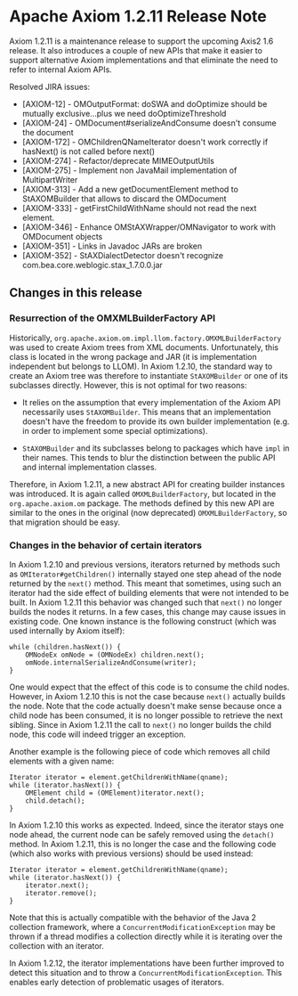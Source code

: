 Apache Axiom 1.2.11 Release Note
================================

Axiom 1.2.11 is a maintenance release to support the upcoming Axis2 1.6 release.
It also introduces a couple of new APIs that make it easier to support alternative
Axiom implementations and that eliminate the need to refer to internal Axiom APIs.

Resolved JIRA issues:

* [AXIOM-12] - OMOutputFormat: doSWA and doOptimize should be mutually exclusive...plus we need doOptimizeThreshold
* [AXIOM-24] - OMDocument#serializeAndConsume doesn't consume the document
* [AXIOM-172] - OMChildrenQNameIterator doesn't work correctly if hasNext() is not called before next()
* [AXIOM-274] - Refactor/deprecate MIMEOutputUtils
* [AXIOM-275] - Implement non JavaMail implementation of MultipartWriter
* [AXIOM-313] - Add a new getDocumentElement method to StAXOMBuilder that allows to discard the OMDocument
* [AXIOM-333] - getFirstChildWithName should not read the next element.
* [AXIOM-346] - Enhance OMStAXWrapper/OMNavigator to work with OMDocument objects
* [AXIOM-351] - Links in Javadoc JARs are broken
* [AXIOM-352] - StAXDialectDetector doesn't recognize com.bea.core.weblogic.stax_1.7.0.0.jar

Changes in this release
-----------------------

### Resurrection of the OMXMLBuilderFactory API

Historically, `org.apache.axiom.om.impl.llom.factory.OMXMLBuilderFactory` was used to create Axiom
trees from XML documents. Unfortunately, this class is located in the wrong package and JAR (it is
implementation independent but belongs to LLOM). In Axiom 1.2.10, the standard way to create an
Axiom tree was therefore to instantiate `StAXOMBuilder` or one of its subclasses directly. However,
this is not optimal for two reasons:

*   It relies on the assumption that every implementation of the Axiom API necessarily uses
    `StAXOMBuilder`. This means that an implementation doesn't have the freedom to provide its own
    builder implementation (e.g. in order to implement some special optimizations).

*   `StAXOMBuilder` and its subclasses belong to packages which have `impl` in their names. This
    tends to blur the distinction between the public API and internal implementation classes.

Therefore, in Axiom 1.2.11, a new abstract API for creating builder instances was introduced. It is
again called `OMXMLBuilderFactory`, but located in the `org.apache.axiom.om` package. The methods
defined by this new API are similar to the ones in the original (now deprecated)
`OMXMLBuilderFactory`, so that migration should be easy.

### Changes in the behavior of certain iterators

In Axiom 1.2.10 and previous versions, iterators returned by methods such as
`OMIterator#getChildren()` internally stayed one step ahead of the node returned by the `next()`
method. This meant that sometimes, using such an iterator had the side effect of building elements
that were not intended to be built. In Axiom 1.2.11 this behavior was changed such that `next()` no
longer builds the nodes it returns. In a few cases, this change may cause issues in existing code.
One known instance is the following construct (which was used internally by Axiom itself):

    while (children.hasNext()) { 
        OMNodeEx omNode = (OMNodeEx) children.next(); 
        omNode.internalSerializeAndConsume(writer); 
    }

One would expect that the effect of this code is to consume the child nodes. However, in Axiom
1.2.10 this is not the case because `next()` actually builds the node. Note that the code actually
doesn't make sense because once a child node has been consumed, it is no longer possible to retrieve
the next sibling. Since in Axiom 1.2.11 the call to `next()` no longer builds the child node, this
code will indeed trigger an exception.

Another example is the following piece of code which removes all child elements with a given name:

    Iterator iterator = element.getChildrenWithName(qname);
    while (iterator.hasNext()) {
        OMElement child = (OMElement)iterator.next();
        child.detach();
    }

In Axiom 1.2.10 this works as expected. Indeed, since the iterator stays one node ahead, the current
node can be safely removed using the `detach()` method. In Axiom 1.2.11, this is no longer the case
and the following code (which also works with previous versions) should be used instead:

    Iterator iterator = element.getChildrenWithName(qname);
    while (iterator.hasNext()) {
        iterator.next();
        iterator.remove();
    }

Note that this is actually compatible with the behavior of the Java 2 collection framework, where a
`ConcurrentModificationException` may be thrown if a thread modifies a collection directly while it
is iterating over the collection with an iterator.

In Axiom 1.2.12, the iterator implementations have been further improved to detect this situation
and to throw a `ConcurrentModificationException`. This enables early detection of problematic usages
of iterators.
